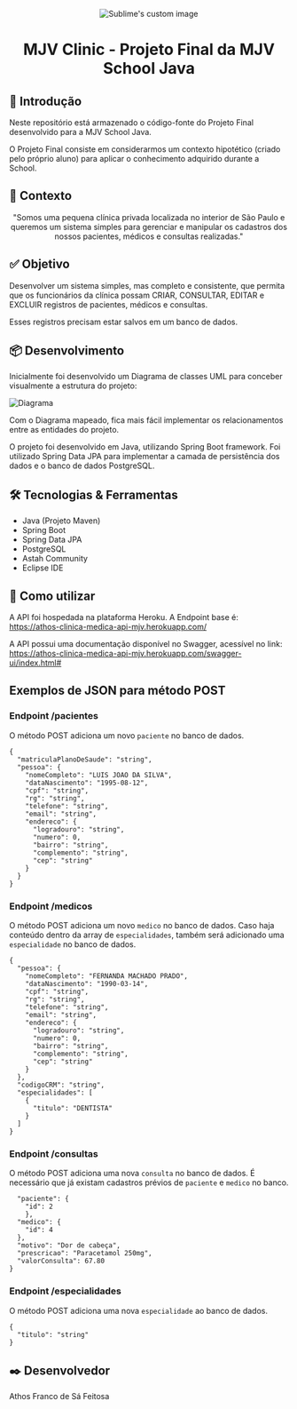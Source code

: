 <p align="center">
  <img src="https://i.ibb.co/B2YvGD5/output-onlinepngtools.png" alt="Sublime's custom image"/>
</p>
<h1 align="center">MJV Clinic - Projeto Final da MJV School Java</h1>

## 🐣 Introdução
Neste repositório está armazenado o código-fonte do Projeto Final desenvolvido para a MJV School Java.

O Projeto Final consiste em considerarmos um contexto hipotético (criado pelo próprio aluno) para aplicar o conhecimento adquirido durante a School. 


## 💭 Contexto 
<p align="center">"Somos uma pequena clínica privada localizada no interior de São Paulo e queremos um sistema simples para gerenciar e manipular os cadastros dos nossos pacientes, médicos e consultas realizadas."</p>

## ✅ Objetivo

Desenvolver um sistema simples, mas completo e consistente, que permita que os funcionários da clínica possam CRIAR, CONSULTAR, EDITAR e EXCLUIR registros de pacientes, médicos e consultas.

Esses registros precisam estar salvos em um banco de dados.

## 📦 Desenvolvimento

Inicialmente foi desenvolvido um Diagrama de classes UML para conceber visualmente a estrutura do projeto:

![Diagrama](https://i.ibb.co/brP60Jj/diagrama-UML.png)

Com o Diagrama mapeado, fica mais fácil implementar os relacionamentos entre as entidades do projeto. 

O projeto foi desenvolvido em Java, utilizando Spring Boot framework. Foi utilizado Spring Data JPA  para implementar a camada de persistência dos dados e o banco de dados PostgreSQL.

## 🛠️ Tecnologias & Ferramentas
- Java (Projeto Maven)
- Spring Boot
- Spring Data JPA
- PostgreSQL
- Astah Community
- Eclipse IDE

## 🚀 Como utilizar

A API foi hospedada na plataforma Heroku. A Endpoint base é: https://athos-clinica-medica-api-mjv.herokuapp.com/

A API possui uma documentação disponível no Swagger, acessível no link: https://athos-clinica-medica-api-mjv.herokuapp.com/swagger-ui/index.html#

## Exemplos de JSON para método POST

### Endpoint /pacientes
O método POST adiciona um novo `paciente` no banco de dados.
```
{
  "matriculaPlanoDeSaude": "string",
  "pessoa": {
    "nomeCompleto": "LUIS JOAO DA SILVA",
    "dataNascimento": "1995-08-12",
    "cpf": "string",
    "rg": "string",
    "telefone": "string",
    "email": "string",
    "endereco": {
      "logradouro": "string",
      "numero": 0,
      "bairro": "string",
      "complemento": "string",
      "cep": "string"
    }
  }
}
```

### Endpoint /medicos
O método POST adiciona um novo `medico` no banco de dados. Caso haja conteúdo dentro da array de `especialidades`, também será adicionado uma `especialidade` no banco de dados. 
```
{
  "pessoa": {
    "nomeCompleto": "FERNANDA MACHADO PRADO",
    "dataNascimento": "1990-03-14",
    "cpf": "string",
    "rg": "string",
    "telefone": "string",
    "email": "string",
    "endereco": {
      "logradouro": "string",
      "numero": 0,
      "bairro": "string",
      "complemento": "string",
      "cep": "string"
    }
  },
  "codigoCRM": "string",
  "especialidades": [
    {
      "titulo": "DENTISTA"
    }
  ]
}

```

### Endpoint /consultas
O método POST adiciona uma nova `consulta` no banco de dados. É necessário que já existam cadastros prévios de `paciente` e `medico` no banco.
```{
  "paciente": {
    "id": 2
    },
  "medico": {
    "id": 4
  },
  "motivo": "Dor de cabeça",
  "prescricao": "Paracetamol 250mg",
  "valorConsulta": 67.80
}
```

### Endpoint /especialidades
O método POST adiciona uma nova `especialidade` ao banco de dados.
```
{
  "titulo": "string"
}
```

## ✒️ Desenvolvedor

Athos Franco de Sá Feitosa 

